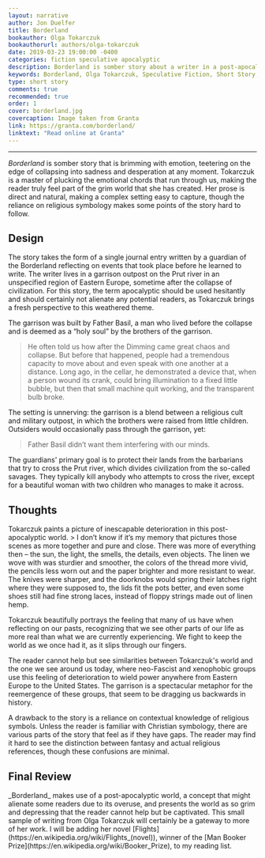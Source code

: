 ```yaml
---
layout: narrative
author: Jon Duelfer
title: Borderland
bookauthor: Olga Tokarczuk
bookauthorurl: authors/olga-tokarczuk
date: 2019-03-23 19:00:00 -0400
categories: fiction speculative apocalyptic
description: Borderland is somber story about a writer in a post-apocalyptic world who is trying to make sense of the collapsing world around him.
keywords: Borderland, Olga Tokarczuk, Speculative Fiction, Short Story, review
type: short story
comments: true
recommended: true
order: 1
cover: borderland.jpg
covercaption: Image taken from Granta
link: https://granta.com/borderland/
linktext: "Read online at Granta"
---
```

<hr/>

_Borderland_ is somber story that is brimming with emotion, teetering on the edge of collapsing into sadness and desperation at any moment. Tokarczuk is a master of plucking the emotional chords that run through us, making the reader truly feel part of the grim world that she has created. Her prose is direct and natural, making a complex setting easy to capture, though the reliance on religious symbology makes some points of the story hard to follow.

<h2><strong>Design</strong></h2>
The story takes the form of a single journal entry written by a guardian of the Borderland reflecting on events that took place before he learned to write. The writer lives in a garrison outpost on the Prut river in an unspecified region of Eastern Europe, sometime after the collapse of civilization. For this story, the term apocalyptic should be used hesitantly and should certainly not alienate any potential readers, as Tokarczuk brings a fresh perspective to this weathered theme. 

The garrison was built by Father Basil, a man who lived before the collapse and is deemed as a “holy soul” by the brothers of the garrison.
> He often told us how after the Dimming came great chaos and collapse. But before that happened, people had a tremendous capacity to move about and even speak with one another at a distance. Long ago, in the cellar, he demonstrated a device that, when a person wound its crank, could bring illumination to a fixed little bubble, but then that small machine quit working, and the transparent bulb broke.

The setting is unnerving: the garrison is a blend between a religious cult and military outpost, in which the brothers were raised from little children. Outsiders would occasionally pass through the garrison, yet:
> Father Basil didn’t want them interfering with our minds.

The guardians' primary goal is to protect their lands from the barbarians that try to cross the Prut river, which divides civilization from the so-called savages. They typically kill anybody who attempts to cross the river, except for a beautiful woman with two children who manages to make it across.

<h2><strong>Thoughts</strong></h2>
Tokarczuk paints a picture of inescapable deterioration in this post-apocalyptic world.
> I don’t know if it’s my memory that pictures those scenes as more together and pure and close. There was more of everything then – the sun, the light, the smells, the details, even objects. The linen we wove with was sturdier and smoother, the colors of the thread more vivid, the pencils less worn out and the paper brighter and more resistant to wear. The knives were sharper, and the doorknobs would spring their latches right where they were supposed to, the lids fit the pots better, and even some shoes still had fine strong laces, instead of floppy strings made out of linen hemp.

Tokarczuk beautifully portrays the feeling that many of us have when reflecting on our pasts, recognizing that we see other parts of our life as more real than what we are currently experiencing. We fight to keep the world as we once had it, as it slips through our fingers.

The reader cannot help but see similarities between Tokarczuk's world and the one we see around us today, where neo-Fascist and xenophobic groups use this feeling of deterioration to wield power anywhere from Eastern Europe to the United States. The garrison is a spectacular metaphor for the reemergence of these groups, that seem to be dragging us backwards in history.

A drawback to the story is a reliance on contextual knowledge of religious symbols. Unless the reader is familiar with Christian symbology, there are various parts of the story that feel as if they have gaps. The reader may find it hard to see the distinction between fantasy and actual religious references, though these confusions are minimal.

<h2><strong>Final Review</strong></h2>
_Borderland_ makes use of a post-apocalyptic world, a concept that might alienate some readers due to its overuse, and presents the world as so grim and depressing that the reader cannot help but be captivated. This small sample of writing from Olga Tokarczuk will certainly be a gateway to more of her work. I will  be adding her novel [Flights](https://en.wikipedia.org/wiki/Flights_(novel)), winner of the [Man Booker Prize](https://en.wikipedia.org/wiki/Booker_Prize), to my reading list.